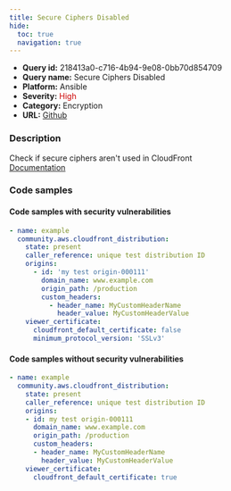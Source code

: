 ```yaml
---
title: Secure Ciphers Disabled
hide:
  toc: true
  navigation: true
---
```


<style>
  .highlight .hll {
    background-color: #ff171742;
  }
  .md-content {
    max-width: 1100px;
    margin: 0 auto;
  }
</style>

-   **Query id:** 218413a0-c716-4b94-9e08-0bb70d854709
-   **Query name:** Secure Ciphers Disabled
-   **Platform:** Ansible
-   **Severity:** <span style="color:#C00">High</span>
-   **Category:** Encryption
-   **URL:** [Github](https://github.com/Checkmarx/kics/tree/master/assets/queries/ansible/aws/secure_ciphers_disabled)

### Description
Check if secure ciphers aren't used in CloudFront<br>
[Documentation](https://docs.ansible.com/ansible/latest/collections/community/aws/cloudfront_distribution_module.html)

### Code samples
#### Code samples with security vulnerabilities
```yaml title="Positive test num. 1 - yaml file" hl_lines="14"
- name: example
  community.aws.cloudfront_distribution:
    state: present
    caller_reference: unique test distribution ID
    origins:
      - id: 'my test origin-000111'
        domain_name: www.example.com
        origin_path: /production
        custom_headers:
          - header_name: MyCustomHeaderName
            header_value: MyCustomHeaderValue
    viewer_certificate:
      cloudfront_default_certificate: false
      minimum_protocol_version: 'SSLv3'

```


#### Code samples without security vulnerabilities
```yaml title="Negative test num. 1 - yaml file"
- name: example
  community.aws.cloudfront_distribution:
    state: present
    caller_reference: unique test distribution ID
    origins:
    - id: my test origin-000111
      domain_name: www.example.com
      origin_path: /production
      custom_headers:
      - header_name: MyCustomHeaderName
        header_value: MyCustomHeaderValue
    viewer_certificate:
      cloudfront_default_certificate: true

```
